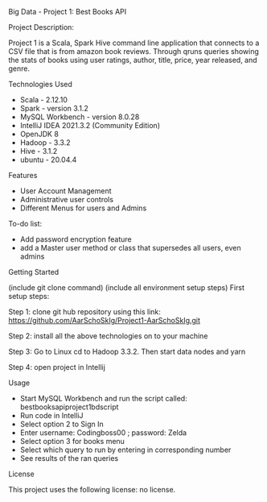 
Big Data - Project 1: Best Books API

Project Description:

Project 1 is a Scala, Spark Hive command line application that connects to a CSV file that is from amazon book reviews. Through qruns queries showing the stats of books using user ratings, author, title, price, year released, and genre. 

Technologies Used

* Scala - 2.12.10
* Spark - version 3.1.2
* MySQL Workbench - version 8.0.28
* IntelliJ IDEA 2021.3.2 (Community Edition)
* OpenJDK 8 
* Hadoop - 3.3.2
* Hive - 3.1.2
* ubuntu - 20.04.4

Features

* User Account Management 
* Administrative user controls
* Different Menus for users and Admins
    

To-do list:

* Add password encryption feature
* add a Master user method or class that supersedes all users, even admins
  
Getting Started

(include git clone command) (include all environment setup steps)
First setup steps: 

Step 1: clone git hub repository using this link: https://github.com/AarSchoSkIg/Project1-AarSchoSkIg.git

Step 2: install all the above technologies on to your machine 

Step 3: Go to Linux cd to Hadoop 3.3.2. Then start data nodes and yarn

Step 4: open project in Intellij


Usage

* Start MySQL Workbench and run the script called: bestbooksapiproject1bdscript
* Run code in IntelliJ 
* Select option 2 to Sign In
* Enter username: Codingboss00 ; password: Zelda
* Select option 3 for books menu
* Select which query to run by entering in corresponding number
* See results of the ran queries 









License

This project uses the following license: no license.
